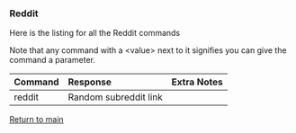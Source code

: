 ### Reddit

Here is the listing for all the Reddit commands

Note that any command with a \<value\> next to it signifies
you can give the command a parameter.

| Command | Response              | Extra Notes |
|:--------|:----------------------|:------------|
| reddit  | Random subreddit link |             |

[Return to main](../index.md)